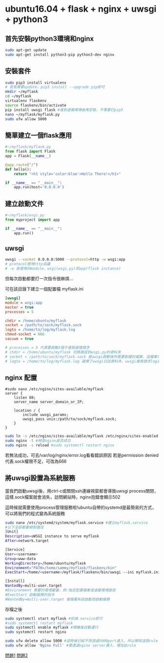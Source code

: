 # ubuntu16.04 + flask + nginx + uwsgi + python3
## 首先安裝python3環境和nginx
```bash
sudo apt-get update
sudo apt-get install python3-pip python3-dev nginx
```
## 安裝套件
```bash
sudo pip3 install virtualenv
# 若有需要update，pip3 install --upgrade pip即可
mkdir ~/myflask
cd ~/myflask
virtualenv flaskenv
source flaskenv/bin/activate
pip install uwsgi flask #進到虛擬環境後再安裝，不需要打pip3
nano ~/myflask/myflask.py
sudo ufw allow 5000
```
## 簡單建立一個flask應用
```python
#~/myflask/myflask.py
from flask import Flask
app = Flask(__name__)

@app.route("/")
def hello():
    return "<h1 style='color:blue'>Hello There!</h1>"

if __name__ == "__main__":
    app.run(host='0.0.0.0')
```
## 建立啟動文件
```python
#~/myflask/wsgi.py
from myproject import app

if __name__ == "__main__":
    app.run()
```
## uwsgi
```bash
uwsgi --socket 0.0.0.0:5000 --protocol=http -w wsgi:app
# protocol使用http協議
# -w 是使用的module，wsgi(wsgi.py)和app(flask instance)
```
但每次啟動都要打一次指令很麻煩...

可在該目錄下建立一個配置檔 myflask.ini
```ini
[uwsgi]
module = wsgi:app
master = true
processes = 5

chdir = /home/ubuntu/myflask
socket = /path/to/sock/myflask.sock
logto = /home/to/log/myflask.log
chmod-socket = 666
vacuum = true

# processes = 5 代表要啟動3個子進程處理請求
# chdir = /home/ubuntu/myflask 切換路徑到wsgi.py的資料夾
# socket = /path/to/sock/myflask.sock 是uwsgi啟動後所需要創建的檔案，這檔案用來和Nginx通訊，會在配置Nginx時用到，所以 chmod-socket = 660是為了修改.sock檔案權限來和Nginx通訊
# logto = /home/to/log/myflask.log 選擇了uwsgi日誌資料夾，uwsgi會將請求log寫入該檔案
```
## nginx 配置
```
#sudo nano /etc/nginx/sites-available/myflask
server {
    listen 80;
    server_name server_domain_or_IP;

    location / {
        include uwsgi_params;
        uwsgi_pass unix:/path/to/sock/myflask.sock;
    }
}
```
```bash
sudo ln -s /etc/nginx/sites-available/myflask /etc/nginx/sites-enabled
sudo nginx -t #檢查nginx是否成功
sudo nginx -s reload #sudo systemctl restart nginx
```
若無法成功，可去/var/log/nginx/error.log看看錯誤原因
若是permission denied代表.sock權限不足，可改為666
## 將uwsgi設置為系統服務
當我們啟動uwsgi後，用ctrl-c或關閉ssh連線視窗都會導致uwsgi process關閉，這樣.sock檔案就會消失，訪問網站時，nginx抱錯會顯示502

這時候就需要使用process管理服務啦!ubuntu自帶的systemd是最簡易的方式，可以將我們的程式變為系統服務

```bash
sudo nano /etc/systemd/system/myflask.service #建立myflask.service
#以下全部都要絕對路徑
[Unit]
Description=uWSGI instance to serve myflask
After=network.target

[Service]
User=<username>
Group=www-data
WorkingDirectory=/home/ubuntu/myflask
Environment="PATH=/home/sammy/myflask/flaskenv/bin"
ExecStart=/home/<username>/myflask/flaskenv/bin/uwsgi --ini myflask.ini

[Install]
WantedBy=multi-user.target
#Environment 需要的環境變量，例:指定配置檔案或虛擬環境路徑
#ExecStart 啟動服務的指令
#WantedBy=multi-user.target 會隨著系統啟動而啟動服務
```
存檔之後
```bash
sudo systemctl start myflask #扣掉.service即可
#sudo systemctl restart myflask
sudo systemctl enable myflask #開機後自動運行
sudo systemctl restart nginx

sudo ufw delete allow 5000 #這時候已經不用透過5000port連入，所以移除這個rule
sudo ufw allow 'Nginx Full' #要透過nginx server連入，增加此rule
```
[問題1](https://stackoverflow.com/questions/22071681/permission-denied-nginx-and-uwsgi-socket)
[問題2](https://stackoverflow.com/questions/6795350/nginx-403-forbidden-for-all-files)